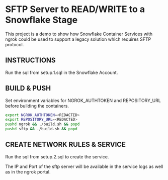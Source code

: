 # SFTP Server to READ/WRITE to a Snowflake Stage

This project is a demo to show how Snowflake Container Services with ngrok could be used to support a legacy solution which requires SFTP protocol.

## INSTRUCTIONS

Run the sql from setup.1.sql in the Snowflake Account. 

## BUILD & PUSH

Set environment variables for NGROK_AUTHTOKEN and REPOSITORY_URL before building the containers.


```bash
export NGROK_AUTHTOKEN=<REDACTED>
export REPOSITORY_URL=<REDACTED>
pushd ngrok && ./build.sh && popd
pushd sftp && ./build.sh && popd
```

## CREATE NETWORK RULES & SERVICE

Run the sql from setup.2.sql to create the service.

The IP and Port of the sftp server will be available in the service logs as well as in the ngrok portal.

